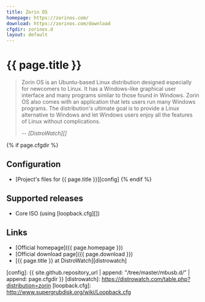```yaml
---
title: Zorin OS
homepage: https://zorinos.com/
download: https://zorinos.com/download
cfgdir: zorinos.d
layout: default
---
```


# {{ page.title }}

> Zorin OS is an Ubuntu-based Linux distribution designed especially for
> newcomers to Linux. It has a Windows-like graphical user interface and many
> programs similar to those found in Windows. Zorin OS also comes with an
> application that lets users run many Windows programs. The distribution's
> ultimate goal is to provide a Linux alternative to Windows and let Windows
> users enjoy all the features of Linux without complications.
>
> -- <cite markdown="1">[DistroWatch][]</cite>


{% if page.cfgdir %}
## Configuration

- [Project's files for {{ page.title }}][config]
{% endif %}


## Supported releases

- Core ISO (using [loopback.cfg][])


## Links

- [Official homepage]({{ page.homepage }})
- [Official download page]({{ page.download }})
- [{{ page.title }} at DistroWatch][distrowatch]


[config]: {{ site.github.repository_url | append: "/tree/master/mbusb.d/" | append: page.cfgdir }}
[distrowatch]: https://distrowatch.com/table.php?distribution=zorin
[loopback.cfg]: http://www.supergrubdisk.org/wiki/Loopback.cfg
